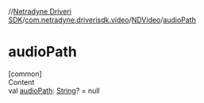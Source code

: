 //[Netradyne Driveri SDK](../../index.md)/[com.netradyne.driverisdk.video](../index.md)/[NDVideo](index.md)/[audioPath](audio-path.md)



# audioPath  
[common]  
Content  
val [audioPath](audio-path.md): [String](https://kotlinlang.org/api/latest/jvm/stdlib/kotlin/-string/index.html)? = null  



